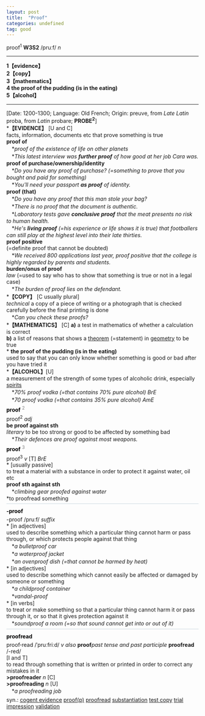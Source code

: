```yaml
---
layout: post
title:  "Proof"
categories: undefined
tag: good
---
```

<DIV style="MARGIN: 0px 0px 5px">proof<SUP>1</SUP> <B>W3S2</B> /pruːf/ <I>n</I> 
<HR>
<B>1【evidence】</B><BR><B>2【copy】</B><BR><B>3【mathematics】</B><BR><B>4 the proof of the pudding (is in the eating)</B><BR><B>5【alcohol】</B>
<HR>
[Date: 1200-1300; Language: Old French; Origin: preuve, from <I>Late Latin</I> proba, from <I>Latin</I> probare; <B>PROBE<SUP>2</SUP></B>]<BR>*<B>【EVIDENCE】</B> [U and C]<BR>facts, information, documents etc that prove something is true<BR><B>proof of</B><BR>　*<I>proof of the existence of life on other planets</I><BR>　*<I>This latest interview was <B>further proof</B> of how good at her job Cara was.</I><BR><B>proof of purchase/ownership/identity</B><BR>　*<I>Do you have any proof of purchase? (=something to prove that you bought and paid for something)</I> <BR>　*<I>You'll need your passport <B>as proof</B> of identity.</I><BR><B>proof (that)</B><BR>　*<I>Do you have any proof that this man stole your bag?</I><BR>　*<I>There is no proof that the document is authentic.</I><BR>　*<I>Laboratory tests gave <B>conclusive proof</B> that the meat presents no risk to human health.</I><BR>　*<I>He's <B>living proof</B> (=his experience or life shows it is true) that footballers can still play at the highest level into their late thirties.</I><BR><B>proof positive</B><BR>(=definite proof that cannot be doubted)<BR>　*<I>We received 800 applications last year, proof positive that the college is highly regarded by parents and students.</I><BR><B>burden/onus of proof</B><BR><I>law</I> (=used to say who has to show that something is true or not in a legal case)<BR>　*<I>The burden of proof lies on the defendant.</I><BR>*<B>【COPY】</B> [C usually plural]<BR><I>technical</I> a copy of a piece of writing or a photograph that is checked carefully before the final printing is done<BR>　*<I>Can you check these proofs?</I><BR>*<B>【MATHEMATICS】</B> [C] <B>a)</B> a test in mathematics of whether a calculation is correct<BR><B>b)</B> a list of reasons that shows a <A href="{{ site.baseurl }}/theorem"><U>theorem</U></A> (=statement) in <A href="{{ site.baseurl }}/geometry"><U>geometry</U></A> to be true<BR>* <B>the proof of the pudding (is in the eating)</B><BR>used to say that you can only know whether something is good or bad after you have tried it<BR>*<B>【ALCOHOL】</B>[U]<BR>a measurement of the strength of some types of alcoholic drink, especially <A href="{{ site.baseurl }}/spirit"><U>spirits</U></A><BR>　*<I>70% proof vodka (=that contains 70% pure alcohol) <I>BrE</I></I><BR>　*<I>70 proof vodka (=that contains 35% pure alcohol) <I>AmE</I></I></DIV>
<DIV style="COLOR: #808080; MARGIN: 0px 0px 5px; LINE-HEIGHT: normal"><SPAN style="FONT-SIZE: 10.5pt; COLOR: #000000; LINE-HEIGHT: normal"><B>proof</B></SPAN> <SUP style="FONT-SIZE: 83%; LINE-HEIGHT: normal">2</SUP> </DIV>
<DIV style="MARGIN: 0px 0px 5px">proof<SUP>2</SUP> <I>adj</I> <BR><B>be proof against sth</B><BR><I>literary</I> to be too strong or good to be affected by something bad<BR>　*<I>Their defences are proof against most weapons.</I></DIV>
<DIV style="COLOR: #808080; MARGIN: 0px 0px 5px; LINE-HEIGHT: normal"><SPAN style="FONT-SIZE: 10.5pt; COLOR: #000000; LINE-HEIGHT: normal"><B>proof</B></SPAN> <SUP style="FONT-SIZE: 83%; LINE-HEIGHT: normal">3</SUP> </DIV>
<DIV style="MARGIN: 0px 0px 5px">proof<SUP>3</SUP> <I>v</I> [T] <I>BrE</I> <BR>* [usually passive] <BR>to treat a material with a substance in order to protect it against water, oil etc<BR><B>proof sth against sth</B><BR>　*<I>climbing gear proofed against water</I><BR>*to proofread something</DIV></DIV>
<DIV style="BORDER-TOP: #c7d4dc 1px solid; PADDING-BOTTOM: 0px; PADDING-TOP: 5px; PADDING-LEFT: 0px; PADDING-RIGHT: 0px"></DIV>
<DIV style="MARGIN: 5px 0px">
<DIV style="WIDTH: 100%">
<DIV style="FLOAT: left; LINE-HEIGHT: normal"></DIV>
<DIV style="WIDTH: 100%; OVERFLOW-X: hidden">
<DIV style="COLOR: #808080; MARGIN: 0px 0px 5px; LINE-HEIGHT: normal"><SPAN style="FONT-SIZE: 10.5pt; COLOR: #000000; LINE-HEIGHT: normal"><B>-proof</B></SPAN> </DIV>
<DIV style="MARGIN: 0px 0px 5px">-proof /pruːf/ <I>suffix</I> <BR>* [in adjectives] <BR>used to describe something which a particular thing cannot harm or pass through, or which protects people against that thing<BR>　*<I>a bulletproof car</I><BR>　*<I>a waterproof jacket</I><BR>　*<I>an ovenproof dish (=that cannot be harmed by heat)</I> <BR>* [in adjectives] <BR>used to describe something which cannot easily be affected or damaged by someone or something<BR>　*<I>a childproof container</I><BR>　*<I>vandal-proof</I><BR>* [in verbs] <BR>to treat or make something so that a particular thing cannot harm it or pass through it, or so that it gives protection against it<BR>　*<I>soundproof a room (=so that sound cannot get into or out of it)</I></DIV></DIV>
<DIV style="BORDER-TOP: #c7d4dc 1px solid; PADDING-BOTTOM: 0px; PADDING-TOP: 5px; PADDING-LEFT: 0px; PADDING-RIGHT: 0px"></DIV>
<DIV style="MARGIN: 5px 0px">
<DIV style="WIDTH: 100%">
<DIV style="FLOAT: left; LINE-HEIGHT: normal"></DIV>
<DIV style="WIDTH: 100%; OVERFLOW-X: hidden">
<DIV style="COLOR: #808080; MARGIN: 0px 0px 5px; LINE-HEIGHT: normal"><SPAN style="FONT-SIZE: 10.5pt; COLOR: #000000; LINE-HEIGHT: normal"><B>proofread</B></SPAN> </DIV>
<DIV style="MARGIN: 0px 0px 5px">proof<B>·</B>read /ˈpruːfriːd/ <I>v also</I> <B>proof</B><I>past tense and past participle</I> <B>proofread</B> /-red/<BR>[I and T] <BR>to read through something that is written or printed in order to correct any mistakes in it<BR><B>&gt;proofreader</B> <I>n</I> [C] <BR><B>&gt;proofreading</B> <I>n</I> [U] <BR>　*<I>a proofreading job</I></DIV>
<DIV style="MARGIN: 0px 0px 5px">
<DIV style="MARGIN: 4px 0px">syn.: <A href="{{ site.baseurl }}/cogent%20evidence"><U>cogent evidence</U></A> <A href="{{ site.baseurl }}/proof%28p%29"><U>proof(p)</U></A> <A href="{{ site.baseurl }}/proofread"><U>proofread</U></A> <A href="{{ site.baseurl }}/substantiation"><U>substantiation</U></A> <A href="{{ site.baseurl }}/test%20copy"><U>test copy</U></A> <A href="{{ site.baseurl }}/trial%20impression"><U>trial impression</U></A> <A href="{{ site.baseurl }}/validation"><U>validation</U></A></DIV></DIV>
